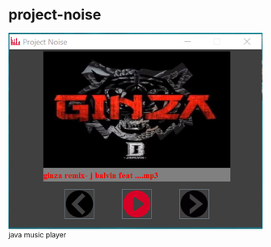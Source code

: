# project-noise
![alt tag](https://github.com/pablonm3/project-noise/blob/master/Capture.PNG)
java music player

